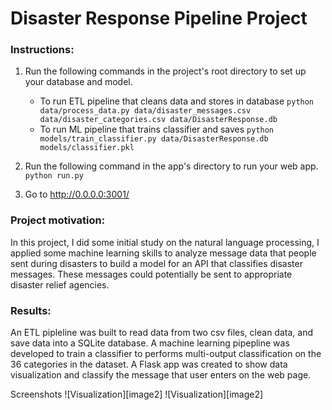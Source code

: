 # Disaster Response Pipeline Project

[//]: # (Image References)

[image1]: ./Screenshot1.png "Visualization"


### Instructions:
1. Run the following commands in the project's root directory to set up your database and model.

    - To run ETL pipeline that cleans data and stores in database
        `python data/process_data.py data/disaster_messages.csv data/disaster_categories.csv data/DisasterResponse.db`
    - To run ML pipeline that trains classifier and saves
        `python models/train_classifier.py data/DisasterResponse.db models/classifier.pkl`

2. Run the following command in the app's directory to run your web app.
    `python run.py`

3. Go to http://0.0.0.0:3001/

### Project motivation:
In this project, I did some initial study on the  natural language processing, I applied some machine learning skills to analyze message data that people sent during disasters to build a model for an API that classifies disaster messages. These messages could potentially be sent to appropriate disaster relief agencies.

### Results:
An ETL pipleline was built to read data from two csv files, clean data, and save data into a SQLite database. A machine learning pipepline was developed to train a classifier to performs multi-output classification on the 36 categories in the dataset. A Flask app was created to show data visualization and classify the message that user enters on the web page.

Screenshots
![Visualization][image2]
![Visualization][image2]
